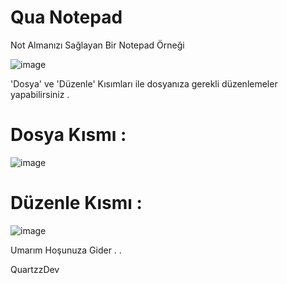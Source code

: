 # Qua Notepad

Not Almanızı Sağlayan Bir Notepad Örneği

![image](https://github.com/QuartzzDev/Qua_Notepad/assets/69876083/b33623fb-017e-4c3d-8326-d383e2ebd15e)

'Dosya' ve 'Düzenle' Kısımları ile dosyanıza gerekli düzenlemeler yapabilirsiniz .

# Dosya Kısmı :

![image](https://github.com/QuartzzDev/Qua_Notepad/assets/69876083/35133de1-d693-45ef-810b-3ed0c2e3e7be)

# Düzenle Kısmı : 

![image](https://github.com/QuartzzDev/Qua_Notepad/assets/69876083/0388f019-9e88-4a01-9573-87897b58ffb4)

Umarım Hoşunuza Gider . .

QuartzzDev
